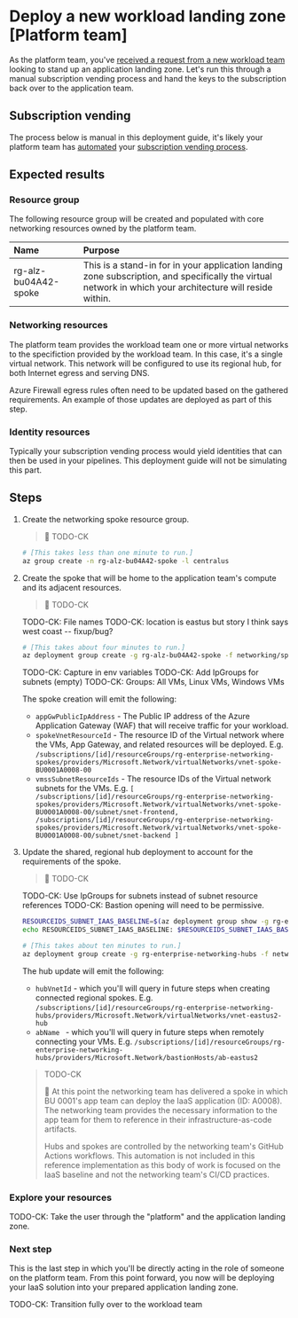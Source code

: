# Deploy a new workload landing zone [Platform team]

As the platform team, you've [received a request from a new workload team](./03-subscription-vending-request.md) looking to stand up an application landing zone. Let's run this through a manual subscription vending process and hand the keys to the subscription back over to the application team.

## Subscription vending

The process below is manual in this deployment guide, it's likely your platform team has [automated](https://learn.microsoft.com/azure/architecture/landing-zones/subscription-vending) your [subscription vending process](https://learn.microsoft.com/azure/cloud-adoption-framework/ready/landing-zone/design-area/subscription-vending).

## Expected results

### Resource group

The following resource group will be created and populated with core networking resources owned by the platform team.

| Name                 | Purpose                                   |
| :------------------- | :---------------------------------------- |
| rg-alz-bu04A42-spoke | This is a stand-in for in your application landing zone subscription, and specifically the virtual network in which your architecture will reside within. |

### Networking resources

The platform team provides the workload team one or more virtual networks to the specifiction provided by the workload team. In this case, it's a single virtual network. This network will be configured to use its regional hub, for both Internet egress and serving DNS.

Azure Firewall egress rules often need to be updated based on the gathered requirements. An example of those updates are deployed as part of this step.

### Identity resources

Typically your subscription vending process would yield identities that can then be used in your pipelines. This deployment guide will not be simulating this part.

## Steps

1. Create the networking spoke resource group.

   > :book: TODO-CK

   ```bash
   # [This takes less than one minute to run.]
   az group create -n rg-alz-bu04A42-spoke -l centralus

1. Create the spoke that will be home to the application team's compute and its adjacent resources.

   > :book: TODO-CK

   TODO-CK: File names
   TODO-CK: location is eastus but story I think says west coast -- fixup/bug?

   ```bash
   # [This takes about four minutes to run.]
   az deployment group create -g rg-alz-bu04A42-spoke -f networking/spoke-BU0001A0008.bicep -p location=eastus2 hubVnetResourceId="${RESOURCEID_VNET_HUB_IAAS_BASELINE}"
   ```

   TODO-CK: Capture in env variables
   TODO-CK: Add IpGroups for subnets (empty)
   TODO-CK: Groups: All VMs, Linux VMs, Windows VMs
            

   The spoke creation will emit the following:

     * `appGwPublicIpAddress` - The Public IP address of the Azure Application Gateway (WAF) that will receive traffic for your workload.
     * `spokeVnetResourceId` - The resource ID of the Virtual network where the VMs, App Gateway, and related resources will be deployed. E.g. `/subscriptions/[id]/resourceGroups/rg-enterprise-networking-spokes/providers/Microsoft.Network/virtualNetworks/vnet-spoke-BU0001A0008-00`
     * `vmssSubnetResourceIds` - The resource IDs of the Virtual network subnets for the VMs. E.g. `[ /subscriptions/[id]/resourceGroups/rg-enterprise-networking-spokes/providers/Microsoft.Network/virtualNetworks/vnet-spoke-BU0001A0008-00/subnet/snet-frontend, /subscriptions/[id]/resourceGroups/rg-enterprise-networking-spokes/providers/Microsoft.Network/virtualNetworks/vnet-spoke-BU0001A0008-00/subnet/snet-backend ]`

1. Update the shared, regional hub deployment to account for the requirements of the spoke.

   > :book: TODO-CK

   TODO-CK: Use IpGroups for subnets instead of subnet resource references
   TODO-CK: Bastion opening will need to be permissive.

   ```bash
   RESOURCEIDS_SUBNET_IAAS_BASELINE=$(az deployment group show -g rg-enterprise-networking-spokes -n spoke-BU0001A0008 --query properties.outputs.vmssSubnetResourceIds.value -o json)
   echo RESOURCEIDS_SUBNET_IAAS_BASELINE: $RESOURCEIDS_SUBNET_IAAS_BASELINE

   # [This takes about ten minutes to run.]
   az deployment group create -g rg-enterprise-networking-hubs -f networking/hub-regionA.bicep -p location=eastus2 vmssSubnetResourceIds="${RESOURCEIDS_SUBNET_IAAS_BASELINE}"
   ```

   The hub update  will emit the following:

      * `hubVnetId` - which you'll will query in future steps when creating connected regional spokes. E.g. `/subscriptions/[id]/resourceGroups/rg-enterprise-networking-hubs/providers/Microsoft.Network/virtualNetworks/vnet-eastus2-hub`
      * `abName ` - which you'll will query in future steps when remotely connecting your VMs. E.g. `/subscriptions/[id]/resourceGroups/rg-enterprise-networking-hubs/providers/Microsoft.Network/bastionHosts/ab-eastus2`

   > TODO-CK
   >
   > :book: At this point the networking team has delivered a spoke in which BU 0001's app team can deploy the IaaS application (ID: A0008). The networking team provides the necessary information to the app team for them to reference in their infrastructure-as-code artifacts.
   >
   > Hubs and spokes are controlled by the networking team's GitHub Actions workflows. This automation is not included in this reference implementation as this body of work is focused on the IaaS baseline and not the networking team's CI/CD practices.

### Explore your resources

TODO-CK: Take the user through the "platform" and the application landing zone.

### Next step

This is the last step in which you'll be directly acting in the role of someone on the platform team. From this point forward, you now will be deploying your IaaS solution into your prepared application landing zone.

TODO-CK: Transition fully over to the workload team
